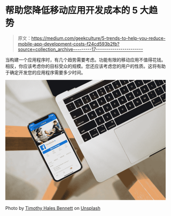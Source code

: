 # 帮助您降低移动应用开发成本的 5 大趋势

> 原文：<https://medium.com/geekculture/5-trends-to-help-you-reduce-mobile-app-development-costs-f24cd593b2fb?source=collection_archive---------17----------------------->

当构建一个应用程序时，有几个趋势需要考虑。功能有限的移动应用不值得花钱。相反，你应该考虑你的目标受众的规模。您还应该考虑您的用户的性质。这将有助于确定开发您的应用程序需要多少时间。

![](img/91902ca12b936b4b96a983c0edbeb469.png)

Photo by [Timothy Hales Bennett](https://unsplash.com/@timothyhalesbennett?utm_source=medium&utm_medium=referral) on [Unsplash](https://unsplash.com?utm_source=medium&utm_medium=referral)